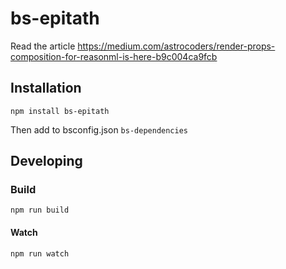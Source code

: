 # bs-epitath

Read the article https://medium.com/astrocoders/render-props-composition-for-reasonml-is-here-b9c004ca9fcb

## Installation
```
npm install bs-epitath
```

Then add to bsconfig.json `bs-dependencies`

## Developing

### Build
```
npm run build
```

#### Watch

```
npm run watch
```

